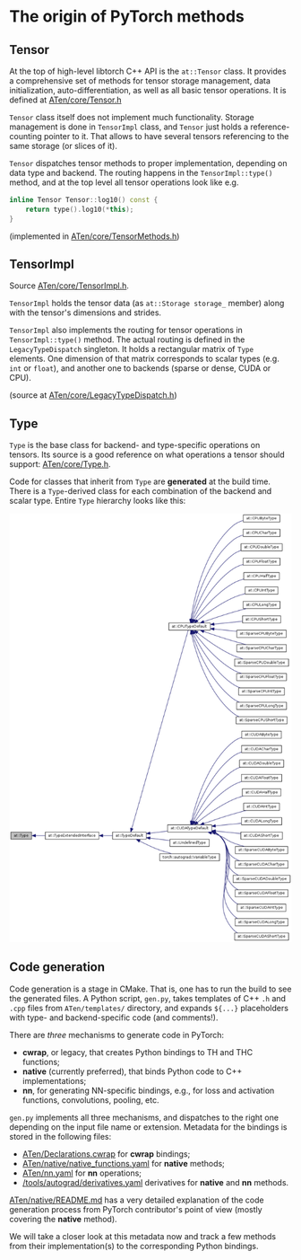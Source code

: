 
# The origin of PyTorch methods

## Tensor

At the top of high-level libtorch C++ API is the `at::Tensor` class. It provides a comprehensive set
of methods for tensor storage management, data initialization, auto-differentiation, as well as all
basic tensor operations. It is defined at
[ATen/core/Tensor.h](https://github.com/pytorch/pytorch/blob/master/aten/src/ATen/core/Tensor.h)

`Tensor` class itself does not implement much functionality. Storage management is done in
`TensorImpl` class, and `Tensor` just holds a reference-counting pointer to it. That allows to have
several tensors referencing to the same storage (or slices of it).

`Tensor` dispatches tensor methods to proper implementation, depending on data type and backend.
The routing happens in the `TensorImpl::type()` method, and at the top level all tensor
operations look like e.g.

```C++
inline Tensor Tensor::log10() const {
    return type().log10(*this);
}
```

(implemented in
[ATen/core/TensorMethods.h](https://github.com/pytorch/pytorch/blob/master/aten/src/ATen/core/TensorMethods.h))

## TensorImpl

Source
[ATen/core/TensorImpl.h](https://github.com/pytorch/pytorch/blob/master/aten/src/ATen/core/TensorImpl.h).

`TensorImpl` holds the tensor data (as `at::Storage storage_` member) along with the tensor's
dimensions and strides.

`TensorImpl` also implements the routing for tensor operations in `TensorImpl::type()` method. The
actual routing is defined in the `LegacyTypeDispatch` singleton. It holds a rectangular matrix of
`Type` elements. One dimension of that matrix corresponds to scalar types (e.g. `int` or `float`),
and another one to backends (sparse or dense, CUDA or CPU).

(source at
[ATen/core/LegacyTypeDispatch.h](https://github.com/pytorch/pytorch/blob/master/aten/src/ATen/core/LegacyTypeDispatch.h))

## Type

`Type` is the base class for backend- and type-specific operations on tensors. Its source is a good
reference on what operations a tensor should support:
[ATen/core/Type.h](https://github.com/pytorch/pytorch/blob/master/aten/src/ATen/core/Type.h).

Code for classes that inherit from `Type` are **generated** at the build time. There is a
`Type`-derived class for each combination of the backend and scalar type. Entire `Type` hierarchy
looks like this:

![libtorch Type hierarchy](structat_1_1Type__inherit__graph.png)

## Code generation

Code generation is a stage in CMake. That is, one has to run the build to see the generated files. A
Python script, `gen.py`, takes templates of C++ `.h` and `.cpp` files from `ATen/templates/`
directory, and expands `${...}` placeholders with type- and backend-specific code (and comments!).

There are _three_ mechanisms to generate code in PyTorch:

* **cwrap**, or legacy, that creates Python bindings to TH and THC functions;
* **native** (currently preferred), that binds Python code to C++ implementations;
* **nn**, for generating NN-specific bindings, e.g., for loss and activation functions,
  convolutions, pooling, etc.

`gen.py` implements all three mechanisms, and dispatches to the right one depending on the input
file name or extension. Metadata for the bindings is stored in the following files:

* [ATen/Declarations.cwrap](https://github.com/pytorch/pytorch/blob/master/aten/src/ATen/Declarations.cwrap)
  for **cwrap** bindings;
* [ATen/native/native_functions.yaml](https://github.com/pytorch/pytorch/blob/master/aten/src/ATen/native/native_functions.yaml)
  for **native** methods;
* [ATen/nn.yaml](https://github.com/pytorch/pytorch/blob/master/aten/src/ATen/nn.yaml) for **nn**
  operations;
* [/tools/autograd/derivatives.yaml](https://github.com/pytorch/pytorch/blob/master/tools/autograd/derivatives.yaml)
  derivatives for **native** and **nn** methods.

[ATen/native/README.md](https://github.com/pytorch/pytorch/blob/master/aten/src/ATen/native/README.md)
has a very detailed explanation of the code generation process from PyTorch contributor's point of
view (mostly covering the **native** method).

We will take a closer look at this metadata now and track a few methods from their implementation(s)
to the corresponding Python bindings.

